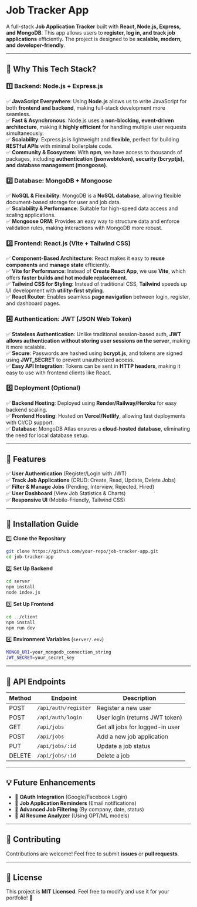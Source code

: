 # Job Tracker App

A full-stack **Job Application Tracker** built with **React, Node.js, Express, and MongoDB**. This app allows users to **register, log in, and track job applications** efficiently. 
The project is designed to be **scalable, modern, and developer-friendly**.

---

## 🚀 Why This Tech Stack?
### **1️⃣ Backend: Node.js + Express.js**
✅ **JavaScript Everywhere**: Using **Node.js** allows us to write JavaScript for both **frontend and backend**, making full-stack development more seamless.\
✅ **Fast & Asynchronous**: Node.js uses a **non-blocking, event-driven architecture**, making it **highly efficient** for handling multiple user requests simultaneously.\
✅ **Scalability**: Express.js is lightweight and **flexible**, perfect for building **RESTful APIs** with minimal boilerplate code.\
✅ **Community & Ecosystem**: With **npm**, we have access to thousands of packages, including **authentication (jsonwebtoken), security (bcryptjs), and database management (mongoose)**.

### **2️⃣ Database: MongoDB + Mongoose**
✅ **NoSQL & Flexibility**: MongoDB is a **NoSQL database**, allowing flexible document-based storage for user and job data.\
✅ **Scalability & Performance**: Suitable for high-speed data access and scaling applications.\
✅ **Mongoose ORM**: Provides an easy way to structure data and enforce validation rules, making interactions with MongoDB more robust.

### **3️⃣ Frontend: React.js (Vite + Tailwind CSS)**
✅ **Component-Based Architecture**: React makes it easy to **reuse components** and **manage state** efficiently.\
✅ **Vite for Performance**: Instead of **Create React App**, we use **Vite**, which offers **faster builds and hot module replacement**.\
✅ **Tailwind CSS for Styling**: Instead of traditional CSS, **Tailwind** speeds up UI development with **utility-first styling**.\
✅ **React Router**: Enables seamless **page navigation** between login, register, and dashboard pages.

### **4️⃣ Authentication: JWT (JSON Web Token)**
✅ **Stateless Authentication**: Unlike traditional session-based auth, **JWT allows authentication without storing user sessions on the server**, making it more scalable.\
✅ **Secure**: Passwords are hashed using **bcrypt.js**, and tokens are signed using **JWT_SECRET** to prevent unauthorized access.\
✅ **Easy API Integration**: Tokens can be sent in **HTTP headers**, making it easy to use with frontend clients like React.

### **5️⃣ Deployment (Optional)**
✅ **Backend Hosting**: Deployed using **Render/Railway/Heroku** for easy backend scaling.\
✅ **Frontend Hosting**: Hosted on **Vercel/Netlify**, allowing fast deployments with CI/CD support.\
✅ **Database**: MongoDB Atlas ensures a **cloud-hosted database**, eliminating the need for local database setup.

---

## 🔧 Features
✅ **User Authentication** (Register/Login with JWT)\
✅ **Track Job Applications** (CRUD: Create, Read, Update, Delete Jobs)\
✅ **Filter & Manage Jobs** (Pending, Interview, Rejected, Hired)\
✅ **User Dashboard** (View Job Statistics & Charts)\
✅ **Responsive UI** (Mobile-Friendly, Tailwind CSS)

---

## 🔨 Installation Guide
1️⃣ **Clone the Repository**
```sh
git clone https://github.com/your-repo/job-tracker-app.git
cd job-tracker-app
```

2️⃣ **Set Up Backend**
```sh
cd server
npm install
node index.js
```

3️⃣ **Set Up Frontend**
```sh
cd ../client
npm install
npm run dev
```

4️⃣ **Environment Variables** (`server/.env`)
```sh
MONGO_URI=your_mongodb_connection_string
JWT_SECRET=your_secret_key
```

---

## 📌 API Endpoints
| Method | Endpoint | Description |
|--------|---------|-------------|
| POST | `/api/auth/register` | Register a new user |
| POST | `/api/auth/login` | User login (returns JWT token) |
| GET | `/api/jobs` | Get all jobs for logged-in user |
| POST | `/api/jobs` | Add a new job application |
| PUT | `/api/jobs/:id` | Update a job status |
| DELETE | `/api/jobs/:id` | Delete a job |

---

## 💡 Future Enhancements
- 🔹 **OAuth Integration** (Google/Facebook Login)
- 🔹 **Job Application Reminders** (Email notifications)
- 🔹 **Advanced Job Filtering** (By company, date, status)
- 🔹 **AI Resume Analyzer** (Using GPT/ML models)

---

## 🙌 Contributing
Contributions are welcome! Feel free to submit **issues** or **pull requests**.

---

## 📄 License
This project is **MIT Licensed**. Feel free to modify and use it for your portfolio! 🚀

